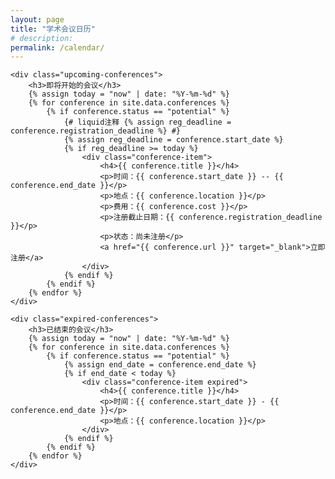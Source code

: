 ```yaml
---
layout: page
title: "学术会议日历"
# description:
permalink: /calendar/
---
```

<div class="calendar-container">
    <div id="calendar"></div>

    <div class="upcoming-conferences">
        <h3>即将开始的会议</h3>
        {% assign today = "now" | date: "%Y-%m-%d" %}
        {% for conference in site.data.conferences %}
            {% if conference.status == "potential" %}
                {# liquid注释 {% assign reg_deadline = conference.registration_deadline %} #}
                {% assign reg_deadline = conference.start_date %}
                {% if reg_deadline >= today %}
                    <div class="conference-item">
                        <h4>{{ conference.title }}</h4>
                        <p>时间：{{ conference.start_date }} -- {{ conference.end_date }}</p>
                        <p>地点：{{ conference.location }}</p>
                        <p>费用：{{ conference.cost }}</p>
                        <p>注册截止日期：{{ conference.registration_deadline }}</p>
                        <p>状态：尚未注册</p>
                        <a href="{{ conference.url }}" target="_blank">立即注册</a>
                    </div>
                {% endif %}
            {% endif %}
        {% endfor %}
    </div>
    
    <div class="expired-conferences">
        <h3>已结束的会议</h3>
        {% assign today = "now" | date: "%Y-%m-%d" %}
        {% for conference in site.data.conferences %}
            {% if conference.status == "potential" %}
                {% assign end_date = conference.end_date %}
                {% if end_date < today %}
                    <div class="conference-item expired">
                        <h4>{{ conference.title }}</h4>
                        <p>时间：{{ conference.start_date }} - {{ conference.end_date }}</p>
                        <p>地点：{{ conference.location }}</p>
                    </div>
                {% endif %}
            {% endif %}
        {% endfor %}
    </div>
    
</div>

<script>
    function checkReminders() {
        const conferences = {{ site.data.conferences | jsonify }};
        const today = new Date();
        
        conferences.forEach(conference => {
            if (conference.status === "potential") {
                const regDeadline = new Date(conference.registration_deadline);
                const reminderDate = new Date(regDeadline);
                reminderDate.setDate(regDeadline.getDate() - conference.reminder_cycle);
                
                if (today >= reminderDate && today <= regDeadline) {
                    alert(`提醒：会议"${conference.title}"注册截止日期为${conference.registration_deadline}，请尽快注册！`);
                }
            }
        });
    }

    // 页面加载时检查提醒
    window.onload = checkReminders;
</script>

<!-- back to top button -->
<script src="/js/vanilla-back-to-top.min.js"></script>
<script>addBackToTop()</script>